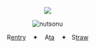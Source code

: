 <div id="header" align="center">

![](https://komarev.com/ghpvc/?username=destroy-boys&style=plastic&color=lightgray&label=_꒰ა𓂋໒꒱_&base=1000)

![nutsonu](https://i.postimg.cc/V6Zsq7RY/Untitled76-20250114011720.png)

<div id="header" align="center">


R[entry](https://rentry.co/roseysin) ‎  ‎  ‎  ‎✦‎  ‎  ‎  ‎  A[ta](https://megozi.atabook.org/) ‎  ‎  ‎  ‎✦‎  ‎  ‎  ‎S[traw](https://4megz.straw.page)
